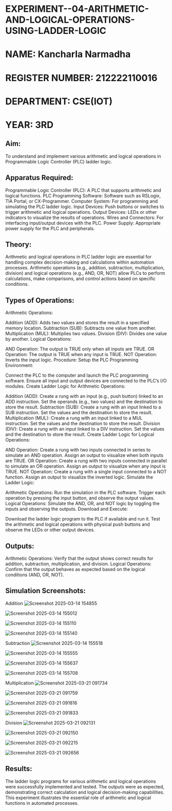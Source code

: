 # EXPERIMENT--04-ARITHMETIC-AND-LOGICAL-OPERATIONS-USING-LADDER-LOGIC
#  NAME: Kancharla Narmadha
# REGISTER NUMBER: 212222110016
# DEPARTMENT: CSE(IOT)
# YEAR: 3RD
## Aim:
To understand and implement various arithmetic and logical operations in Programmable Logic Controller (PLC) ladder logic.

## Apparatus Required:
Programmable Logic Controller (PLC): A PLC that supports arithmetic and logical functions.
PLC Programming Software: Software such as RSLogix, TIA Portal, or CX-Programmer.
Computer System: For programming and simulating the PLC ladder logic.
Input Devices: Push buttons or switches to trigger arithmetic and logical operations.
Output Devices: LEDs or other indicators to visualize the results of operations.
Wires and Connectors: For interfacing input/output devices with the PLC.
Power Supply: Appropriate power supply for the PLC and peripherals.
## Theory:
Arithmetic and logical operations in PLC ladder logic are essential for handling complex decision-making and calculations within automation processes. Arithmetic operations (e.g., addition, subtraction, multiplication, division) and logical operations (e.g., AND, OR, NOT) allow PLCs to perform calculations, make comparisons, and control actions based on specific conditions.

## Types of Operations:
Arithmetic Operations:

Addition (ADD): Adds two values and stores the result in a specified memory location.
Subtraction (SUB): Subtracts one value from another.
Multiplication (MUL): Multiplies two values.
Division (DIV): Divides one value by another.
Logical Operations:

AND Operation: The output is TRUE only when all inputs are TRUE.
OR Operation: The output is TRUE when any input is TRUE.
NOT Operation: Inverts the input logic.
Procedure:
Setup the PLC Programming Environment:

Connect the PLC to the computer and launch the PLC programming software.
Ensure all input and output devices are connected to the PLC’s I/O modules.
Create Ladder Logic for Arithmetic Operations:

Addition (ADD):
Create a rung with an input (e.g., push button) linked to an ADD instruction.
Set the operands (e.g., two values) and the destination to store the result.
Subtraction (SUB):
Create a rung with an input linked to a SUB instruction.
Set the values and the destination to store the result.
Multiplication (MUL):
Create a rung with an input linked to a MUL instruction.
Set the values and the destination to store the result.
Division (DIV):
Create a rung with an input linked to a DIV instruction.
Set the values and the destination to store the result.
Create Ladder Logic for Logical Operations:

AND Operation:
Create a rung with two inputs connected in series to simulate an AND operation.
Assign an output to visualize when both inputs are TRUE.
OR Operation:
Create a rung with two inputs connected in parallel to simulate an OR operation.
Assign an output to visualize when any input is TRUE.
NOT Operation:
Create a rung with a single input connected to a NOT function.
Assign an output to visualize the inverted logic.
Simulate the Ladder Logic:

Arithmetic Operations:
Run the simulation in the PLC software. Trigger each operation by pressing the input button, and observe the output values.
Logical Operations:
Simulate the AND, OR, and NOT logic by toggling the inputs and observing the outputs.
Download and Execute:

Download the ladder logic program to the PLC if available and run it.
Test the arithmetic and logical operations with physical push buttons and observe the LEDs or other output devices.


## Outputs:
Arithmetic Operations: Verify that the output shows correct results for addition, subtraction, multiplication, and division.
Logical Operations: Confirm that the output behaves as expected based on the logical conditions (AND, OR, NOT).
##  Simulation Screenshots:

Addition
![Screenshot 2025-03-14 154855](https://github.com/user-attachments/assets/9ac7ddb9-64e0-471a-a2e9-b325989de8e7)

![Screenshot 2025-03-14 155012](https://github.com/user-attachments/assets/b3b04e1d-cd09-4c7e-9da1-454c25278e36)

![Screenshot 2025-03-14 155110](https://github.com/user-attachments/assets/1dc69590-1fb6-44b6-bae3-d5fe11efbeef)

![Screenshot 2025-03-14 155140](https://github.com/user-attachments/assets/8d35306e-1a44-4b84-93ec-2e3103922d60)

Subtraction
![Screenshot 2025-03-14 155518](https://github.com/user-attachments/assets/aced54cf-c212-4944-9857-0babeec83232)

![Screenshot 2025-03-14 155555](https://github.com/user-attachments/assets/9710e000-6fb4-4d53-95a2-301e673e6eac)

![Screenshot 2025-03-14 155637](https://github.com/user-attachments/assets/46289df8-2cec-4565-b99e-d8b0680b016d)

![Screenshot 2025-03-14 155708](https://github.com/user-attachments/assets/b662850b-fab0-4eb8-b4f5-ff548b702e25)

Multiplication
![Screenshot 2025-03-21 091734](https://github.com/user-attachments/assets/52dee910-8f1e-4e8f-985e-406c58cc81dd)

![Screenshot 2025-03-21 091759](https://github.com/user-attachments/assets/5a9482e2-16f4-445d-a0c2-c64854af42be)

![Screenshot 2025-03-21 091816](https://github.com/user-attachments/assets/1e9ecf7d-746c-4172-a0ce-b96b2fe855b9)

![Screenshot 2025-03-21 091833](https://github.com/user-attachments/assets/c6ac6f59-1209-4ec2-b48b-0013327d1bc3)

Division
![Screenshot 2025-03-21 092131](https://github.com/user-attachments/assets/3cf41380-9f9e-43b1-914a-2118e1241b99)

![Screenshot 2025-03-21 092150](https://github.com/user-attachments/assets/f31e13c0-2cc1-492e-8e9e-e1f3d7f63547)

![Screenshot 2025-03-21 092215](https://github.com/user-attachments/assets/5af368c3-27bb-41a3-ae03-3fd9e60abbb3)

![Screenshot 2025-03-21 092656](https://github.com/user-attachments/assets/cc2f5476-2c5d-4698-8a4b-2ba42df49181)

## Results:
The ladder logic programs for various arithmetic and logical operations were successfully implemented and tested. The outputs were as expected, demonstrating correct calculation and logical decision-making capabilities. This experiment illustrates the essential role of arithmetic and logical functions in automated processes.
